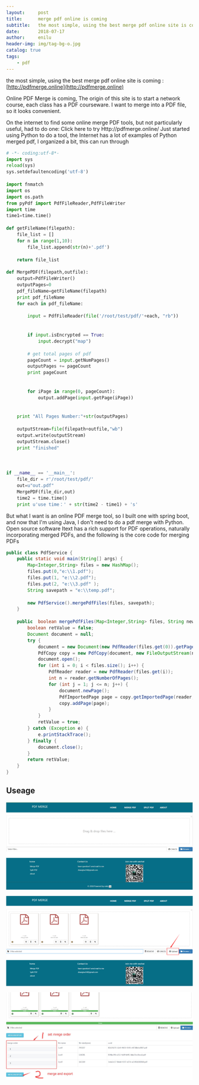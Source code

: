 ```yaml
---
layout:     post
title:      merge pdf online is coming
subtitle:   the most simple, using the best merge pdf online site is coming: http://pdfmerge.online
date:       2018-07-17
author:     enilu
header-img: img/tag-bg-o.jpg
catalog: true
tags:
    - pdf
---
```


 

the most simple, using the best merge pdf online site is coming : 
[http://pdfmerge.online](http://pdfmerge.online)


Online PDF Merge is coming, The origin of this site is to start a network course, each class has a PDF courseware. I want to merge into a PDF file, so it looks convenient.

On the internet to find some online merge PDF tools, but not particularly useful, had to do one: Click here to try Http://pdfmerge.online/ Just started using Python to do a tool, the Internet has a lot of examples of Python merged pdf, I organized a bit, this can run through

```python
# -*- coding:utf-8*-
import sys
reload(sys)
sys.setdefaultencoding('utf-8')

import fnmatch
import os
import os.path
from pyPdf import PdfFileReader,PdfFileWriter
import time
time1=time.time()

def getFileName(filepath):
    file_list = []
    for n in range(1,10):
        file_list.append(str(n)+'.pdf')

    return file_list

def MergePDF(filepath,outfile):
    output=PdfFileWriter()
    outputPages=0
    pdf_fileName=getFileName(filepath)
    print pdf_fileName
    for each in pdf_fileName:
        
        input = PdfFileReader(file('/root/test/pdf/'+each, "rb"))

        
        if input.isEncrypted == True:
            input.decrypt("map")

        # get total pages of pdf
        pageCount = input.getNumPages()
        outputPages += pageCount
        print pageCount

        
        for iPage in range(0, pageCount):
            output.addPage(input.getPage(iPage))


    print "All Pages Number:"+str(outputPages)
    
    outputStream=file(filepath+outfile,"wb")
    output.write(outputStream)
    outputStream.close()
    print "finished"



if __name__ == '__main__':
    file_dir = r'/root/test/pdf/'
    out=u"out.pdf"
    MergePDF(file_dir,out)
    time2 = time.time()
    print u'use time：' + str(time2 - time1) + 's'

```

But what I want is an online PDF merge tool, so I built one with spring boot, and now that I'm using Java, I don't need to do a pdf merge with Python. Open source software Itext has a rich support for PDF operations, naturally incorporating merged PDFs, and the following is the core code for merging PDFs

```java
public class PdfService {
    public static void main(String[] args) {
        Map<Integer,String> files = new HashMap();
        files.put(0,"e:\\1.pdf");
        files.put(1, "e:\\2.pdf");
        files.put(2, "e:\\3.pdf" );
        String savepath = "e:\\temp.pdf";

        new PdfService().mergePdfFiles(files, savepath);
    }

    public  boolean mergePdfFiles(Map<Integer,String> files, String newfile) {
        boolean retValue = false;
        Document document = null;
        try {
            document = new Document(new PdfReader(files.get(0)).getPageSize(1));
            PdfCopy copy = new PdfCopy(document, new FileOutputStream(newfile));
            document.open();
            for (int i = 0; i < files.size(); i++) {
                PdfReader reader = new PdfReader(files.get(i));
                int n = reader.getNumberOfPages();
                for (int j = 1; j <= n; j++) {
                    document.newPage();
                    PdfImportedPage page = copy.getImportedPage(reader, j);
                    copy.addPage(page);
                }
            }
            retValue = true;
        } catch (Exception e) {
            e.printStackTrace();
        } finally {
            document.close();
        }
        return retValue;
    }
}

```

## Useage 
![](https://raw.githubusercontent.com/enilu-en/enilu-en.github.io/master/img/2018/home.jpg)

![](https://raw.githubusercontent.com/enilu-en/enilu-en.github.io/master/img/2018/upload.png)

![](https://raw.githubusercontent.com/enilu-en/enilu-en.github.io/master/img/2018/merge.jpg)
 